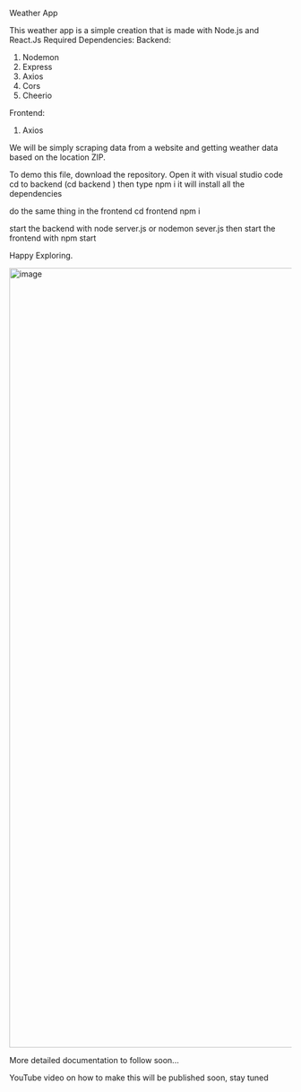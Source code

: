 Weather App

This weather app is a simple creation that is made with Node.js and React.Js 
Required Dependencies:
Backend: 
1. Nodemon 
2. Express 
3. Axios 
4. Cors 
5. Cheerio 

Frontend:
1. Axios 

We will be simply scraping data from a website and getting weather data based on the location ZIP. 

To demo this file, download the repository. 
Open it with visual studio code 
cd to backend (cd backend )
then type npm i
it will install all the dependencies 

do the same thing in the frontend
cd frontend 
npm i 

start the backend with node server.js or nodemon sever.js 
then start the frontend with npm start 

Happy Exploring. 

<img width="1389" alt="image" src="https://github.com/Effymichael12/WeatherApp/assets/122330837/abe990a8-f9a8-49a6-93ce-0c8dec98c7d3">






More detailed documentation to follow soon...

YouTube video on how to make this will be published soon, stay tuned















